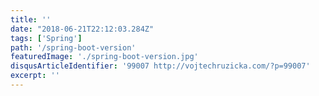 ```yaml
---
title: ''
date: "2018-06-21T22:12:03.284Z"
tags: ['Spring']
path: '/spring-boot-version'
featuredImage: './spring-boot-version.jpg'
disqusArticleIdentifier: '99007 http://vojtechruzicka.com/?p=99007'
excerpt: ''
---
```

